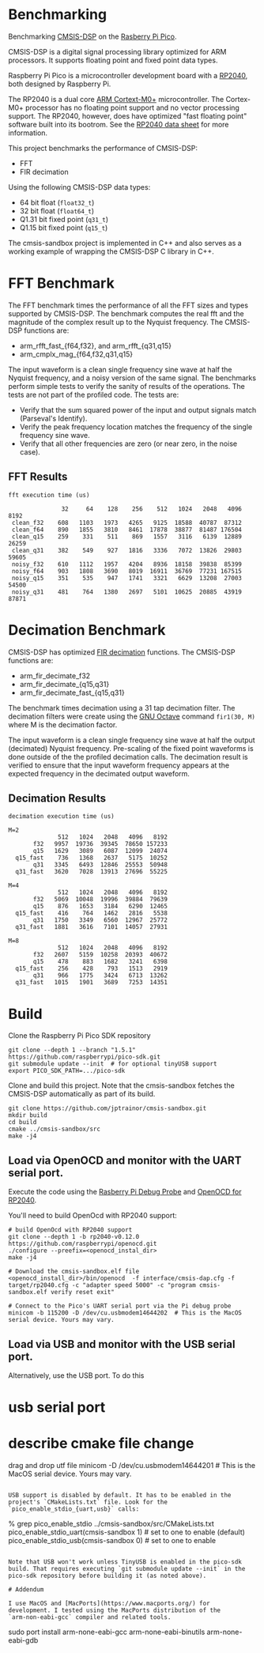 # Benchmarking

Benchmarking [CMSIS-DSP](https://www.keil.com/pack/doc/CMSIS/DSP/html/index.html)
on the [Rasberry Pi
Pico](https://www.raspberrypi.com/products/raspberry-pi-pico/).

CMSIS-DSP is a digital signal processing library optimized for ARM
processors. It supports floating point and fixed point data types.

Raspberry Pi Pico is a microcontroller development board with a
[RP2040](https://www.raspberrypi.com/products/rp2040/), both designed
by Raspberry Pi.

The RP2040 is a dual core [ARM
Cortext-M0+](https://developer.arm.com/Processors/Cortex-M0-Plus)
microcontroller. The Cortex-M0+ processor has no floating point
support and no vector processing support. The RP2040, however, does
have optimized "fast floating point" software built into its
bootrom. See the [RP2040 data
sheet](https://datasheets.raspberrypi.com/rp2040/rp2040-datasheet.pdf)
for more information.

This project benchmarks the performance of CMSIS-DSP:

* FFT
* FIR decimation

Using the following CMSIS-DSP data types:

* 64 bit float (`float32_t`)
* 32 bit float (`float64_t`)
* Q1.31 bit fixed point (`q31_t`)
* Q1.15 bit fixed point (`q15_t`)

The cmsis-sandbox project is implemented in C++ and also serves as a
working example of wrapping the CMSIS-DSP C library in C++.

# FFT Benchmark

The FFT benchmark times the performance of all the FFT sizes and types
supported by CMSIS-DSP. The benchmark computes the real fft and the
magnitude of the complex result up to the Nyquist frequency. The
CMSIS-DSP functions are:

* arm_rfft_fast_{f64,f32}, and arm_rfft_{q31,q15}
* arm_cmplx_mag_{f64,f32,q31,q15}

The input waveform is a clean single frequency sine wave at half the
Nyquist frequency, and a noisy version of the same signal. The
benchmarks perform simple tests to verify the sanity of results of the
operations. The tests are not part of the profiled code. The tests
are:

* Verify that the sum squared power of the input and output signals
  match (Parseval's Identify).
* Verify the peak frequency location matches the frequency of the
  single frequency sine wave.
* Verify that all other frequencies are zero (or near zero, in the
  noise case).

## FFT Results

````
fft execution time (us)

               32     64    128    256    512   1024   2048   4096   8192
 clean_f32    608   1103   1973   4265   9125  18588  40787  87312
 clean_f64    890   1855   3810   8461  17878  38877  81487 176504
 clean_q15    259    331    511    869   1557   3116   6139  12889  26259
 clean_q31    382    549    927   1816   3336   7072  13826  29803  59605
 noisy_f32    610   1112   1957   4204   8936  18158  39838  85399
 noisy_f64    903   1808   3690   8019  16911  36769  77231 167515
 noisy_q15    351    535    947   1741   3321   6629  13208  27003  54500
 noisy_q31    481    764   1380   2697   5101  10625  20885  43919  87871
````

# Decimation Benchmark

CMSIS-DSP has optimized [FIR
decimation](https://www.keil.com/pack/doc/CMSIS/DSP/html/group__FIR__decimate.html)
functions. The CMSIS-DSP functions are:

* arm_fir_decimate_f32
* arm_fir_decimate_{q15,q31}
* arm_fir_decimate_fast_{q15,q31}

The benchmark times decimation using a 31 tap decimation filter. The
decimation filters were create using the [GNU
Octave](https://octave.org/) command `fir1(30, M)` where M is the
decimation factor.

The input waveform is a clean single frequency sine wave at half the
output (decimated) Nyquist frequency. Pre-scaling of the fixed point
waveforms is done outside of the the profiled decimation calls. The
decimation result is verified to ensure that the input waveform
frequency appears at the expected frequency in the decimated output
waveform.

## Decimation Results

```
decimation execution time (us)

M=2
              512   1024   2048   4096   8192
       f32   9957  19736  39345  78650 157233
       q15   1629   3089   6087  12099  24074
  q15_fast    736   1368   2637   5175  10252
       q31   3345   6493  12846  25553  50948
  q31_fast   3620   7028  13913  27696  55225

M=4
              512   1024   2048   4096   8192
       f32   5069  10048  19996  39884  79639
       q15    876   1653   3184   6290  12465
  q15_fast    416    764   1462   2816   5538
       q31   1750   3349   6560  12967  25772
  q31_fast   1881   3616   7101  14057  27931

M=8
              512   1024   2048   4096   8192
       f32   2607   5159  10258  20393  40672
       q15    478    883   1682   3241   6398
  q15_fast    256    428    793   1513   2919
       q31    966   1775   3424   6713  13262
  q31_fast   1015   1901   3689   7253  14351
```

# Build

Clone the Raspberry Pi Pico SDK repository

```
git clone --depth 1 --branch "1.5.1"  https://github.com/raspberrypi/pico-sdk.git
git submodule update --init  # for optional tinyUSB support
export PICO_SDK_PATH=.../pico-sdk
```

Clone and build this project. Note that the cmsis-sandbox fetches the
CMSIS-DSP automatically as part of its build.

````
git clone https://github.com/jptrainor/cmsis-sandbox.git
mkdir build
cd build
cmake ../cmsis-sandbox/src
make -j4
````

## Load via OpenOCD and monitor with the UART serial port.

Execute the code using the [Rasberry Pi Debug
Probe](https://www.raspberrypi.com/products/debug-probe/) and [OpenOCD
for RP2040](https://www.raspberrypi.com/products/debug-probe/).

You'll need to build OpenOcd with RP2040 support:

```
# build OpenOcd with RP2040 support
git clone --depth 1 -b rp2040-v0.12.0 https://github.com/raspberrypi/openocd.git
./configure --preefix=<openocd_instal_dir>
make -j4

# Download the cmsis-sandbox.elf file
<openocd_install_dir>/bin/openocd  -f interface/cmsis-dap.cfg -f target/rp2040.cfg -c "adapter speed 5000" -c "program cmsis-sandbox.elf verify reset exit"

# Connect to the Pico's UART serial port via the Pi debug probe
minicom -b 115200 -D /dev/cu.usbmodem14644202  # This is the MacOS serial device. Yours may vary.
```

## Load via USB and monitor with the USB serial port.

Alternatively, use the USB port. To do this

# usb serial port
# describe cmake file change
drag and drop utf file
minicom -D /dev/cu.usbmodem14644201  # This is the  MacOS serial device. Yours may vary.
```

USB support is disabled by default. It has to be enabled in the
project's `CMakeLists.txt` file. Look for the
`pico_enable_stdio_{uart,usb}` calls:

```
% grep pico_enable_stdio  ../cmsis-sandbox/src/CMakeLists.txt
pico_enable_stdio_uart(cmsis-sandbox 1) # set to one to enable (default)
pico_enable_stdio_usb(cmsis-sandbox 0)  # set to one to enable
```

Note that USB won't work unless TinyUSB is enabled in the pico-sdk
build. That requires executing `git submodule update --init` in the
pico-sdk repository before building it (as noted above).

# Addendum

I use MacOS and [MacPorts](https://www.macports.org/) for
development. I tested using the MacPorts distribution of the
`arm-non-eabi-gcc` compiler and related tools.

```
sudo port install  arm-none-eabi-gcc arm-none-eabi-binutils arm-none-eabi-gdb
```

